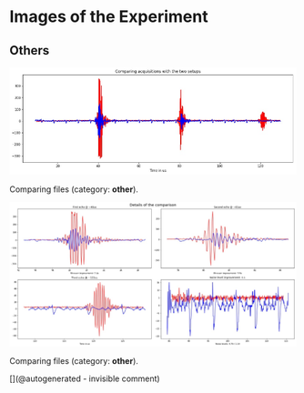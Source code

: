 # Images of the Experiment

## Others

![](/include/20180417a/comparing.jpg)

Comparing files (category: __other__).

![](/include/20180417a/details.jpg)

Comparing files (category: __other__).



[](@autogenerated - invisible comment)